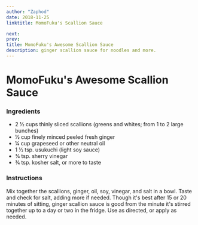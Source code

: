 ```yaml
---
author: "Zaphod"
date: 2018-11-25
linktitle: MomoFuku's Scallion Sauce

next:
prev:
title: MomoFuku's Awesome Scallion Sauce
description: ginger scallion sauce for noodles and more.
---
```


# MomoFuku's Awesome Scallion Sauce


### Ingredients
* 2 1⁄2 cups thinly sliced scallions (greens and whites; from 1 to 2 large bunches)
* 1⁄2 cup finely minced peeled fresh ginger
* 1⁄4 cup grapeseed or other neutral oil
* 1 1⁄2 tsp. usukuchi (light soy sauce)
* 3⁄4 tsp. sherry vinegar
* 3⁄4 tsp. kosher salt, or more to taste

### Instructions
Mix together the scallions, ginger, oil, soy, vinegar, and salt in a bowl. Taste and check for salt, adding more if needed. Though it's best after 15 or 20 minutes of sitting, ginger scallion sauce is good from the minute it's stirred together up to a day or two in the fridge. Use as directed, or apply as needed.
